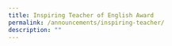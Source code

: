 ```yaml
---
title: Inspiring Teacher of English Award
permalink: /announcements/inspiring-teacher/
description: ""
---
```

